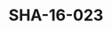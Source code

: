 ---
pid: SHA-16-023
title: SHA-16-023
language: en
original_label: 
rights: Sharhabil Ahmed
location_of_original: Sharhabil Ahmed
photographer_or_studio: 
scanned_from: photograph 9 by 13.7
_date: '1972'
location: Egypt, Cairo, Tahrir Square
description: Sharhabil Ahmed Sayed Ahmed and Afar Katho
additional_notes: 
permission_display: 'yes'
on_server: 'no'
on_website: 'no'
permalink: /photopages/en/SHA-16-023
layout: photo-page
---